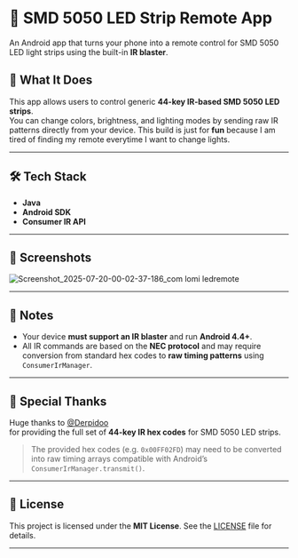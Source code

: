 # 📱 SMD 5050 LED Strip Remote App

An Android app that turns your phone into a remote control for SMD 5050 LED light strips using the built-in **IR blaster**.

## 🎯 What It Does

This app allows users to control generic **44-key IR-based SMD 5050 LED strips**.  
You can change colors, brightness, and lighting modes by sending raw IR patterns directly from your device.
This build is just for **fun** because I am tired of finding my remote everytime I want to change lights.

---

## 🛠️ Tech Stack

- **Java**
- **Android SDK**
- **Consumer IR API**

---

## 📸 Screenshots

  ![Screenshot_2025-07-20-00-02-37-186_com lomi ledremote](https://github.com/user-attachments/assets/0095b18c-376d-4d96-94ee-7d2e190ed343)

---

## 📝 Notes

- Your device **must support an IR blaster** and run **Android 4.4+**.
- All IR commands are based on the **NEC protocol** and may require conversion from standard hex codes to **raw timing patterns** using `ConsumerIrManager`.

---

## 🙏 Special Thanks

Huge thanks to [@Derpidoo](https://gist.github.com/Derpidoo/e3042055e0f5c3708f9b98b75fe4d59e)  
for providing the full set of **44-key IR hex codes** for SMD 5050 LED strips.

> The provided hex codes (e.g. `0x00FF02FD`) may need to be converted into raw timing arrays compatible with Android’s `ConsumerIrManager.transmit()`.

---

## 📂 License

This project is licensed under the **MIT License**. See the [LICENSE](LICENSE) file for details.

---

